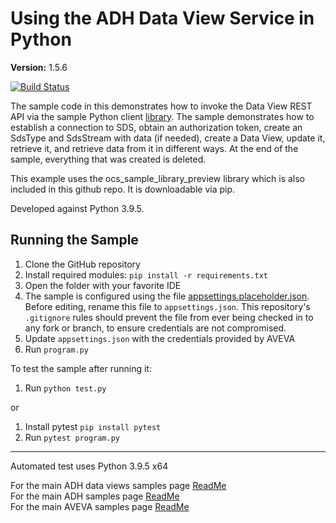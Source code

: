 # Using the ADH Data View Service in Python

**Version:** 1.5.6

[![Build Status](https://dev.azure.com/osieng/engineering/_apis/build/status/product-readiness/ADH/aveva.sample-adh-data_views-python?branchName=main)](https://dev.azure.com/osieng/engineering/_build/latest?definitionId=2618&branchName=main)

The sample code in this demonstrates how to invoke the Data View REST API via the sample Python client [library](https://github.com/osisoft/sample-adh-sample_libraries-python). The sample demonstrates how to establish a connection to SDS, obtain an authorization token, create an SdsType and SdsStream with data (if needed), create a Data View, update it, retrieve it, and retrieve data from it in different ways. At the end of the sample, everything that was created is deleted.

This example uses the ocs_sample_library_preview library which is also included in this github repo. It is downloadable via pip.

Developed against Python 3.9.5.

## Running the Sample

1. Clone the GitHub repository
1. Install required modules: `pip install -r requirements.txt`
1. Open the folder with your favorite IDE
1. The sample is configured using the file [appsettings.placeholder.json](appsettings.placeholder.json). Before editing, rename this file to `appsettings.json`. This repository's `.gitignore` rules should prevent the file from ever being checked in to any fork or branch, to ensure credentials are not compromised.
1. Update `appsettings.json` with the credentials provided by AVEVA
1. Run `program.py`

To test the sample after running it:

1. Run `python test.py`

or

1. Install pytest `pip install pytest`
1. Run `pytest program.py`

---

Automated test uses Python 3.9.5 x64

For the main ADH data views samples page [ReadMe](https://github.com/osisoft/OSI-Samples-OCS/blob/main/docs/DATA_VIEWS.md)  
For the main ADH samples page [ReadMe](https://github.com/osisoft/OSI-Samples-OCS)  
For the main AVEVA samples page [ReadMe](https://github.com/osisoft/OSI-Samples)
